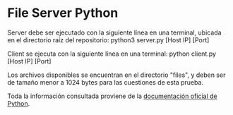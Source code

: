 # File Server Python
Server debe ser ejecutado con la siguiente línea en una terminal, ubicada en el directorio raíz del repositorio:
python3 server.py [Host IP] [Port]

Client se ejecuta con la siguiente línea en una terminal:
python client.py [Host IP] [Port]

Los archivos disponibles se encuentran en el directorio "files", y deben ser de tamaño menor a 1024 bytes para las cuestiones de esta prueba.

Toda la información consultada proviene de la [documentación oficial de Python](https://docs.python.org/3/library/index.html).
